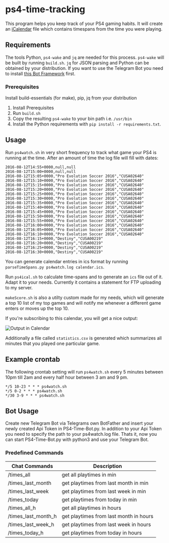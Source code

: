 # ps4-time-tracking

This program helps you keep track of your PS4 gaming habits. It will create an [iCalendar](https://en.wikipedia.org/wiki/ICalendar) file which contains timespans from the time you were playing.

## Requirements
The tools Python, `ps4-wake` and `jq` are needed for this process.
`ps4-wake` will be built by running `build.sh`. `jq` for JSON parsing and Python can be obtained by your distribution.
If you want to use the Telegram Bot you need to install [this Bot Framework](https://github.com/python-telegram-bot/python-telegram-bot) first.

### Prerequisites
Install build-essentials (for make), pip, jq from your distribution

1. Install Prerequisites
2. Run `build.sh`
3. Copy the resulting `ps4-wake` to your bin path i.e. `/usr/bin`
4.  Install the Python requirements with `pip install -r
requirements.txt`.

## Usage
Run `ps4watch.sh` in very short frequency to track what game your PS4 is
running at the time. After an amount of time the log file will fill with dates:

``` csv
2016-08-12T14:55+0000,null,null
2016-08-12T15:00+0000,null,null
2016-08-12T15:05+0000,"Pro Evolution Soccer 2016","CUSA02640"
2016-08-12T15:10+0000,"Pro Evolution Soccer 2016","CUSA02640"
2016-08-12T15:15+0000,"Pro Evolution Soccer 2016","CUSA02640"
2016-08-12T15:20+0000,"Pro Evolution Soccer 2016","CUSA02640"
2016-08-12T15:25+0000,"Pro Evolution Soccer 2016","CUSA02640"
2016-08-12T15:30+0000,"Pro Evolution Soccer 2016","CUSA02640"
2016-08-12T15:35+0000,"Pro Evolution Soccer 2016","CUSA02640"
2016-08-12T15:40+0000,"Pro Evolution Soccer 2016","CUSA02640"
2016-08-12T15:45+0000,"Pro Evolution Soccer 2016","CUSA02640"
2016-08-12T15:50+0000,"Pro Evolution Soccer 2016","CUSA02640"
2016-08-12T15:55+0000,"Pro Evolution Soccer 2016","CUSA02640"
2016-08-12T16:00+0000,"Pro Evolution Soccer 2016","CUSA02640"
2016-08-12T16:05+0000,"Pro Evolution Soccer 2016","CUSA02640"
2016-08-12T16:10+0000,"Pro Evolution Soccer 2016","CUSA02640"
2016-08-12T16:15+0000,"Destiny","CUSA00219"
2016-08-12T16:20+0000,"Destiny","CUSA00219"
2016-08-12T16:25+0000,"Destiny","CUSA00219"
2016-08-12T16:30+0000,"Destiny","CUSA00219"
```

You can generate calendar entries in ics format by running `parseTimeSpans.py ps4watch.log calendar.ics`.

Run `ps4ical.sh` to calculate time-spans and to generate an `ics` file out of it. Adapt it to your needs. Currently it contains a statement for FTP uploading to my server.

`makeScore.sh` is also a utilty custom made for my needs, which will generate a top 10 list of my top games and will notify me whenever a different game enters or moves up the top 10.

If you're subscribing to this calendar, you will get a nice output:

![Output in Calendar](example.png?raw=true "Output in Calendar")

Additionally a file called `statistics.csv` is generated which summarizes
all minutes that you played one particular game.

## Example crontab

The following crontab setting will run `ps4watch.sh` every 5 minutes between 10pm till 2am and every half hour between 3 am and 9 pm.

``` crontab
*/5 10-23 * * * ps4watch.sh
*/5 0-2 * * * ps4watch.sh
*/30 3-9 * * * ps4watch.sh
```

## Bot Usage
Create new Telegram Bot via Telegrams own BotFather and insert your newly created Api Token in PS4-Time-Bot.py.
In addition to your Api Token you need to specify the path to your ps4watch.log file.
Thats it, now you can start PS4-Time-Bot.py with python3 and use your Telegram Bot.

### Predefined Commands
Chat Commands | Description
------------ | -------------
/times_all | get all playtimes in min
/times_last_month | get playtimes from last month in min
/times_last_week | get playtimes from last week in min
/times_today | get playtimes from today in min
/times_all_h | get all playtimes in hours
/times_last_month_h | get playtimes from last month in hours
/times_last_week_h | get playtimes from last week in hours
/times_today_h | get playtimes from today in hours
